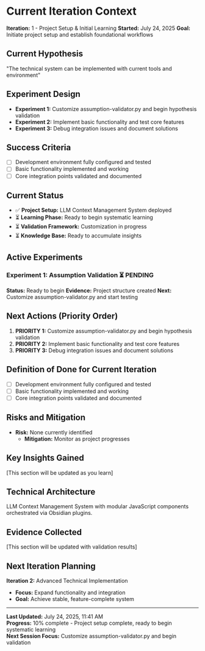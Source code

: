 # Current Iteration Context
**Iteration:** 1 - Project Setup & Initial Learning
**Started:** July 24, 2025
**Goal:** Initiate project setup and establish foundational workflows

## Current Hypothesis
"The technical system can be implemented with current tools and environment"

## Experiment Design
- **Experiment 1:** Customize assumption-validator.py and begin hypothesis validation
- **Experiment 2:** Implement basic functionality and test core features
- **Experiment 3:** Debug integration issues and document solutions

## Success Criteria
- [ ] Development environment fully configured and tested
- [ ] Basic functionality implemented and working
- [ ] Core integration points validated and documented

## Current Status
- ✅ **Project Setup:** LLM Context Management System deployed
- ⏳ **Learning Phase:** Ready to begin systematic learning
- ⏳ **Validation Framework:** Customization in progress
- ⏳ **Knowledge Base:** Ready to accumulate insights

## Active Experiments

### Experiment 1: Assumption Validation ⏳ PENDING
**Status:** Ready to begin
**Evidence:** Project structure created
**Next:** Customize assumption-validator.py and start testing

## Next Actions (Priority Order)
1. **PRIORITY 1:** Customize assumption-validator.py and begin hypothesis validation
2. **PRIORITY 2:** Implement basic functionality and test core features
3. **PRIORITY 3:** Debug integration issues and document solutions

## Definition of Done for Current Iteration
- [ ] Development environment fully configured and tested
- [ ] Basic functionality implemented and working
- [ ] Core integration points validated and documented

## Risks and Mitigation
- **Risk:** None currently identified
  - **Mitigation:** Monitor as project progresses

## Key Insights Gained
[This section will be updated as you learn]

## Technical Architecture
LLM Context Management System with modular JavaScript components orchestrated via Obsidian plugins.

## Evidence Collected
[This section will be updated with validation results]

## Next Iteration Planning
**Iteration 2:** Advanced Technical Implementation
- **Focus:** Expand functionality and integration
- **Goal:** Achieve stable, feature-complete system

---

**Last Updated:** July 24, 2025, 11:41 AM  
**Progress:** 10% complete - Project setup complete, ready to begin systematic learning  
**Next Session Focus:** Customize assumption-validator.py and begin validation

